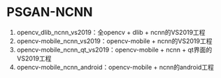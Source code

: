 # PSGAN-NCNN

1. opencv_dlib_ncnn_vs2019：全opencv + dlib + ncnn的VS2019工程
2. opencv-mobile_ncnn_vs2019：opencv-mobile + ncnn的VS2019工程
3. opencv-mobile_ncnn_qt_vs2019：opencv-mobile + ncnn + qt界面的VS2019工程
4. opencv-mobile_ncnn_android：opencv-mobile + ncnn的android工程